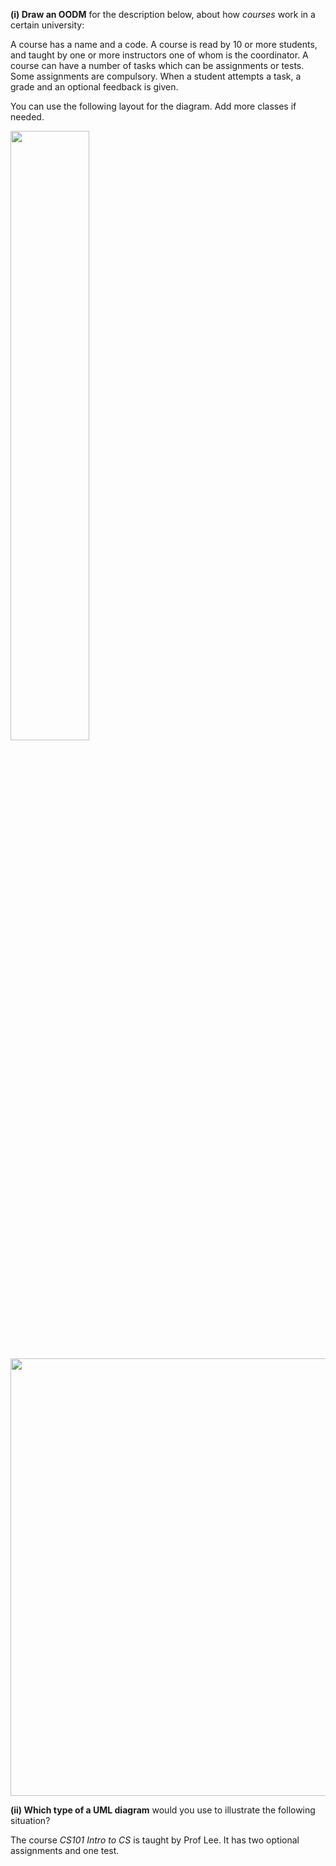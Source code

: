 <panel header="{{ icon_Q }} OODM for the Course domain">
<question>

**(i) Draw an OODM** for the description below, about how <tooltip content="in some universities, these are called _modules_">_courses_</tooltip> work in a certain university:

<div class="indented text-monospace">

A course has a name and a code. A course is read by 10 or more students, and taught by one or more instructors one of whom is the coordinator. A course can have a number of tasks which can be assignments or tests. Some assignments are compulsory. When a student attempts a task, a grade and an optional feedback is given.

</div>
You can use the following layout for the diagram. Add more classes if needed.
<p/>
<img src="images/CourseDomainLayout.png" width="50%"/>

<p/>
<panel type="seamless" header="Example OODM" minimized >
  <img src="{{ baseUrl }}/modeling/modelingStructures/objectOrientedDomainModels/images/diagram.png" width="700" />
</panel>
<p/>

**(ii) Which type of a UML diagram** would you use to illustrate the following situation? 

<div class="indented text-monospace">

The course _CS101 Intro to CS_ is taught by Prof Lee. It has two optional assignments and one test.

</div>

</question>
</panel>
